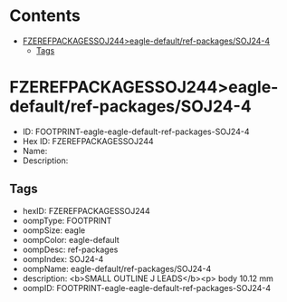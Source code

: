 



Contents
========

* [FZEREFPACKAGESSOJ244>eagle-default/ref-packages/SOJ24-4](#fzerefpackagessoj244eagle-defaultref-packagessoj24-4)
	* [Tags](#tags)

# FZEREFPACKAGESSOJ244>eagle-default/ref-packages/SOJ24-4

- ID: FOOTPRINT-eagle-eagle-default-ref-packages-SOJ24-4
- Hex ID: FZEREFPACKAGESSOJ244
- Name: 
- Description: 

## Tags

- hexID: FZEREFPACKAGESSOJ244
- oompType: FOOTPRINT
- oompSize: eagle
- oompColor: eagle-default
- oompDesc: ref-packages
- oompIndex: SOJ24-4
- oompName: eagle-default/ref-packages/SOJ24-4
- description: &lt;b&gt;SMALL OUTLINE J LEADS&lt;/b&gt;&lt;p&gt;&#xD;
body 10.12 mm
- oompID: FOOTPRINT-eagle-eagle-default-ref-packages-SOJ24-4
